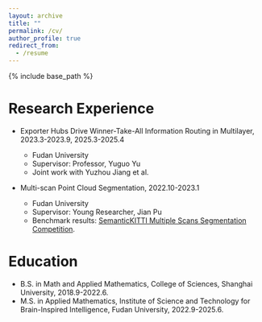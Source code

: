 ```yaml
---
layout: archive
title: ""
permalink: /cv/
author_profile: true
redirect_from:
  - /resume
---
```


{% include base_path %}
  
Research Experience
======
* Exporter Hubs Drive Winner-Take-All Information Routing in Multilayer, 2023.3-2023.9, 2025.3-2025.4
  * Fudan University
  * Supervisor: Professor, Yuguo Yu
  * Joint work with Yuzhou Jiang et al.

* Multi-scan Point Cloud Segmentation, 2022.10-2023.1
  * Fudan University
  * Supervisor: Young Researcher, Jian Pu
  * Benchmark results: [SemanticKITTI Multiple Scans Segmentation Competition](https://codalab.lisn.upsaclay.fr/competitions/6280#results).

Education
======
* B.S. in Math and Applied Mathematics, College of Sciences, Shanghai University, 2018.9-2022.6.
* M.S. in Applied Mathematics, Institute of Science and Technology for Brain-Inspired Intelligence, Fudan University, 2022.9-2025.6.

